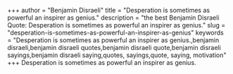 +++
author = "Benjamin Disraeli"
title = "Desperation is sometimes as powerful an inspirer as genius."
description = "the best Benjamin Disraeli Quote: Desperation is sometimes as powerful an inspirer as genius."
slug = "desperation-is-sometimes-as-powerful-an-inspirer-as-genius"
keywords = "Desperation is sometimes as powerful an inspirer as genius.,benjamin disraeli,benjamin disraeli quotes,benjamin disraeli quote,benjamin disraeli sayings,benjamin disraeli saying,quotes, sayings,quote, saying, motivation"
+++
Desperation is sometimes as powerful an inspirer as genius.
